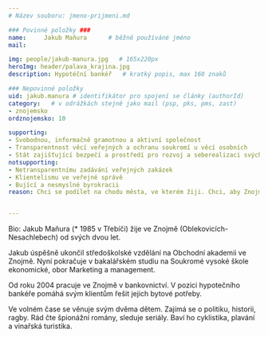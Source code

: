 ```yaml
---
# Název souboru: jmeno-prijmeni.md

### Povinné položky ###
name:     Jakub Maňura  	# běžně používáné jméno
mail:

img: people/jakub-manura.jpg   # 165x220px
heroImg: header/palava_krajina.jpg
description: Hypotéční bankéř	# kratký popis, max 160 znaků

### Nepovinné položky
uid: jakub.manura # identifikátor pro spojení se články (authorId)
category: 	# v odrážkách stejně jako mail (psp, pks, pms, zast)
- znojemsko
ordznojemsko: 10

supporting:
- Svobodnou, informačně gramotnou a aktivní společnost
- Transparentnost věcí veřejných a ochranu soukromí u věcí osobních
- Stát zajišťující bezpečí a prostředí pro rozvoj a seberealizaci svých občanů
notsupporting:
- Netransparentnímu zadávání veřejných zakázek
- Klientelismu ve veřejné správě
- Bující a nesmyslné byrokracii
reason: Chci se podílet na chodu města, ve kterém žiji. Chci, aby Znojmo bylo přívětivým místem pro život pro všechny jeho obyvatele, včetně obyvatel příměstských částí. Z pohodlí domova, toho lze dosáhnout jen těžko.


---
```


Bio:
Jakub Maňura (\* 1985 v Třebíči) žije ve Znojmě (Oblekovicích-Nesachlebech) od svých dvou let.

Jakub úspěšně ukončil středoškolské vzdělání na Obchodní akademii ve Znojmě. Nyní pokračuje v bakalářském studiu na Soukromé vysoké škole ekonomické, obor Marketing a management.

Od roku 2004 pracuje ve Znojmě v bankovnictví. V pozici hypotečního bankéře pomáhá svým klientům řešit jejich bytové potřeby.

Ve volném čase se věnuje svým dvěma dětem. Zajímá se o politiku, historii, ragby. Rád čte špionážní romány, sleduje seriály. Baví ho cyklistika, plavání a vinařská turistika.
